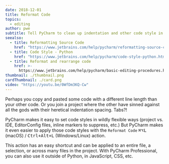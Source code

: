 ```yaml
---
date: 2018-12-01
title: Reformat Code
topics:
  - editing
author: pwe
subtitle: Tell PyCharm to clean up indentation and other code style in your file.
seealso:
  - title: Reformatting Source Code
    href: "https://www.jetbrains.com/help/pycharm/reformatting-source-code.html"
  - title: Code Style - Python
    href: "https://www.jetbrains.com/help/pycharm/code-style-python.html"
  - title: Reformat and rearrange code
    href: >-
      https://www.jetbrains.com/help/pycharm/basic-editing-procedures.html#reformat_rearrange_code
thumbnail: ./thumbnail.png
cardThumbnail: ./card.png
video: "https://youtu.be/0WfDm3KQ-Cw"
---
```


Perhaps you copy and pasted some code with a different line length than your other code. Or you join a project where the other have sinned against all the gods with their heretical indentation spacing. Tabs?!

PyCharm makes it easy to set code styles in wildly flexible ways (project vs. IDE, EditorConfig files, inline markers to suppress, etc.) But PyCharm makes it even easier to apply those code styles with the `Reformat Code` <kbd>⌘⌥L</kbd> (macOS) / <kbd>Ctrl+Alt+L</kbd> (Windows/Linux) action.

This action has an easy shortcut and can be applied to an entire file, a selection, or across many files in the project. With PyCharm Professional, you can also use it outside of Python, in JavaScript, CSS, etc.
